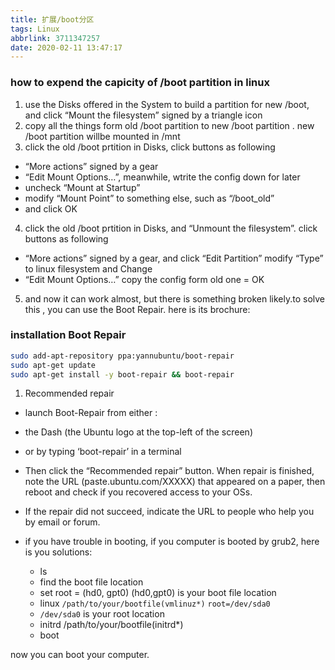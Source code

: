 ```yaml
---
title: 扩展/boot分区
tags: Linux
abbrlink: 3711347257
date: 2020-02-11 13:47:17
---
```


### how to expend the capicity of /boot partition in linux
1. use the Disks offered in the System to build a partition for new /boot, and click “Mount the filesystem” signed by a triangle icon
2. copy all the things form old /boot partition to new /boot partition . new /boot partition willbe mounted in /mnt
3. click the old /boot prtition in Disks, click buttons as following
- “More actions” signed by a gear
- “Edit Mount Options…”, meanwhile, wtrite the config down for later
- uncheck “Mount at Startup”
- modify “Mount Point” to something else, such as “/boot_old”
- and click OK
4. click the old /boot prtition in Disks, and “Unmount the filesystem”. click buttons as following
- “More actions” signed by a gear, and click “Edit Partition” modify “Type” to linux filesystem and Change
- “Edit Mount Options…” copy the config form old one
= OK
5. and now it can work almost, but there is something broken likely.to solve this , you can use the Boot Repair. here is its brochure:

### installation Boot Repair
```bash
sudo add-apt-repository ppa:yannubuntu/boot-repair
sudo apt-get update
sudo apt-get install -y boot-repair && boot-repair
```
1. Recommended repair
- launch Boot-Repair from either :
- the Dash (the Ubuntu logo at the top-left of the screen)
- or by typing ‘boot-repair’ in a terminal
- Then click the “Recommended repair” button. When repair is finished, note the URL (paste.ubuntu.com/XXXXX) that appeared on a paper, then reboot and check if you recovered access to your OSs.

- If the repair did not succeed, indicate the URL to people who help you by email or forum.

- if you have trouble in booting, if you computer is booted by grub2, here is you solutions:
    - ls
    - find the boot file location
    - set root = (hd0, gpt0)
    (hd0,gpt0) is your boot file location
    - linux `/path/to/your/bootfile(vmlinuz*)` `root=/dev/sda0`
    - `/dev/sda0` is your root location
    - initrd /path/to/your/bootfile(initrd*)
    - boot
    
now you can boot your computer.